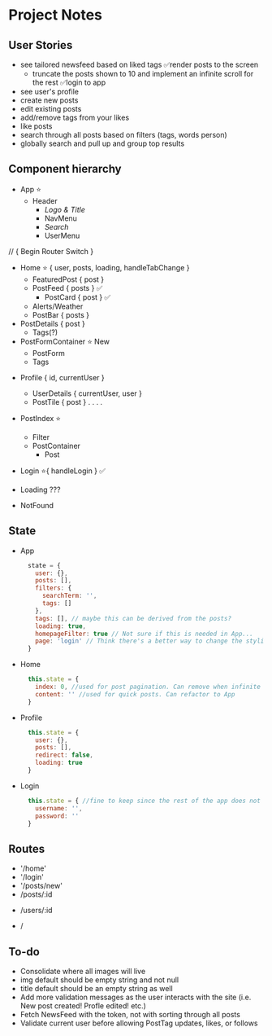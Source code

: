 # Project Notes

## User Stories

+ see tailored newsfeed based on liked tags
  ✅render posts to the screen
  + truncate the posts shown to 10 and implement an infinite scroll for the rest
✅login to app
+ see user's profile
+ create new posts
+ edit existing posts
+ add/remove tags from your likes
+ like posts
+ search through all posts based on filters (tags, words person)
+ globally search and pull up and group top results

## Component hierarchy

+ App ⭐️
  + Header
    + _Logo & Title_
    + NavMenu
    + _Search_
    + UserMenu

// { Begin Router Switch }

  + Home ⭐️ { user, posts, loading, handleTabChange }
    <!-- + QuickPost { user } ✅ -->
    <!-- + HomeFilters { handleTabChange } -->
    + FeaturedPost { post }
    + PostFeed { posts } ✅
      + PostCard { post } ✅
    + Alerts/Weather
    + PostBar { posts }
  + PostDetails { post }
    + Tags(?)
  + PostFormContainer ⭐️ New
    + PostForm
    + Tags
  <!-- + PostFormContainer ⭐️ Edit
    + PostForm
    + Tags -->
  + Profile { id, currentUser }
    + UserDetails { currentUser, user }
    <!-- + PostList { posts } -->
    + PostTile { post } . . . .
  + PostIndex ⭐️
    + Filter
    + PostContainer
      + Post
  + Login ⭐️{ handleLogin } ✅

  + Loading ???
  + NotFound

## State

+ App
  ```javascript
    state = {
      user: {},
      posts: [],
      filters: {
        searchTerm: '',
        tags: []
      },
      tags: [], // maybe this can be derived from the posts?
      loading: true,
      homepageFilter: true // Not sure if this is needed in App...
      page: 'login' // Think there's a better way to change the styling based on page
    }
  ```

+ Home
  ```javascript
    this.state = {
      index: 0, //used for post pagination. Can remove when infinite scroll is implemented. Then content can be moved to App and Home can go back to a functional component
      content: '' //used for quick posts. Can refactor to App
    }
  ```

+ Profile
  ```javascript
    this.state = {
      user: {},
      posts: [],
      redirect: false,
      loading: true
    }
  ```

+ Login
  ```javascript
    this.state = { //fine to keep since the rest of the app does not need to know about this.
      username: '',
      password: ''
    }
  ```

## Routes

  + '/home'
  + '/login'
  + '/posts/new'
  + /posts/:id
  <!-- + /posts/:id/edit -->
  + /users/:id
  <!-- + /profile/edit -->
  + /

## To-do

+ Consolidate where all images will live
+ img default should be empty string and not null
+ title default should be an empty string as well
+ Add more validation messages as the user interacts with the site (i.e. New post created! Profle edited! etc.)
+ Fetch NewsFeed with the token, not with sorting through all posts
+ Validate current user before allowing PostTag updates, likes, or follows